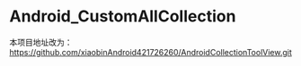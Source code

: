 # Android_CustomAllCollection
本项目地址改为：https://github.com/xiaobinAndroid421726260/AndroidCollectionToolView.git
